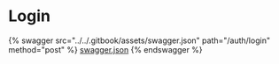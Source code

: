 # Login

{% swagger src="../../.gitbook/assets/swagger.json" path="/auth/login" method="post" %}
[swagger.json](../../.gitbook/assets/swagger.json)
{% endswagger %}
